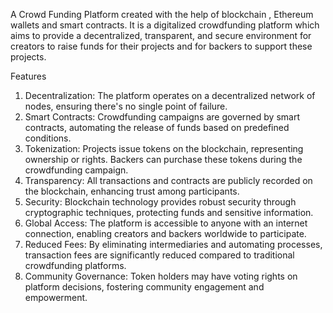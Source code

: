 A Crowd Funding Platform created with the help of blockchain , Ethereum wallets and smart contracts. 
It is a digitalized crowdfunding platform which aims to provide a decentralized, transparent, and secure environment for creators to raise funds for their projects and for backers to support these projects.

Features
1) Decentralization: The platform operates on a decentralized network of nodes, ensuring there's no single point of failure.
2) Smart Contracts: Crowdfunding campaigns are governed by smart contracts, automating the release of funds based on predefined conditions.
3) Tokenization: Projects issue tokens on the blockchain, representing ownership or rights. Backers can purchase these tokens during the crowdfunding campaign.
4) Transparency: All transactions and contracts are publicly recorded on the blockchain, enhancing trust among participants.
5) Security: Blockchain technology provides robust security through cryptographic techniques, protecting funds and sensitive information.
6) Global Access: The platform is accessible to anyone with an internet connection, enabling creators and backers worldwide to participate.
7) Reduced Fees: By eliminating intermediaries and automating processes, transaction fees are significantly reduced compared to traditional crowdfunding platforms.
8) Community Governance: Token holders may have voting rights on platform decisions, fostering community engagement and empowerment.
